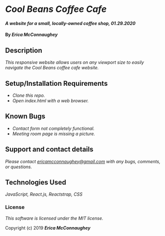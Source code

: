 # _Cool Beans Coffee Cafe_

#### _A website for a small, locally-owned coffee shop, 01.29.2020_

#### By _**Erica McConnaughey**_

## Description

_This responsive website allows users on any viewport size to easily navigate the Cool Beans coffee cafe website._

## Setup/Installation Requirements

* _Clone this repo._
* _Open index.html with a web browser._

## Known Bugs

* _Contact form not completely functional._
* _Meeting room page is missing a picture._

## Support and contact details

_Please contact ericamcconnaughey@gmail.com with any bugs, comments, or questions._

## Technologies Used

_JavaScript, React.js, Reactstrap, CSS_

### License

*This software is licensed under the MIT license.*

Copyright (c) 2019 **_Erica McConnaughey_**